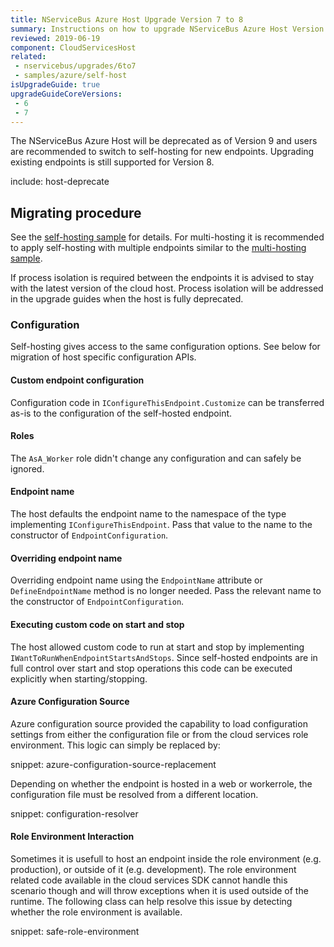 ```yaml
---
title: NServiceBus Azure Host Upgrade Version 7 to 8
summary: Instructions on how to upgrade NServiceBus Azure Host Version 7 to 8.
reviewed: 2019-06-19
component: CloudServicesHost
related:
 - nservicebus/upgrades/6to7
 - samples/azure/self-host
isUpgradeGuide: true
upgradeGuideCoreVersions:
 - 6
 - 7
---
```


The NServiceBus Azure Host will be deprecated as of Version 9 and users are recommended to switch to self-hosting for new endpoints. Upgrading existing endpoints is still supported for Version 8.

include: host-deprecate


## Migrating procedure

See the [self-hosting sample](/samples/azure/self-host/) for details. For multi-hosting it is recommended to apply self-hosting with multiple endpoints similar to the [multi-hosting sample](/samples/hosting/generic-multi-hosting).

If process isolation is required between the endpoints it is advised to stay with the latest version of the cloud host. Process isolation will be addressed in the upgrade guides when the host is fully deprecated.


### Configuration

Self-hosting gives access to the same configuration options. See below for migration of host specific configuration APIs.


#### Custom endpoint configuration

Configuration code in `IConfigureThisEndpoint.Customize` can be transferred as-is to the configuration of the self-hosted endpoint.


#### Roles

The `AsA_Worker` role didn't change any configuration and can safely be ignored.


#### Endpoint name

The host defaults the endpoint name to the namespace of the type implementing `IConfigureThisEndpoint`. Pass that value to the name to the constructor of `EndpointConfiguration`.


#### Overriding endpoint name

Overriding endpoint name using the `EndpointName` attribute or `DefineEndpointName` method is no longer needed. Pass the relevant name to the constructor of `EndpointConfiguration`.


#### Executing custom code on start and stop

The host allowed custom code to run at start and stop by implementing `IWantToRunWhenEndpointStartsAndStops`. Since self-hosted endpoints are in full control over start and stop operations this code can be executed explicitly when starting/stopping.


#### Azure Configuration Source

Azure configuration source provided the capability to load configuration settings from either the configuration file or from the cloud services role environment. This logic can simply be replaced by:

snippet: azure-configuration-source-replacement

Depending on whether the endpoint is hosted in a web or workerrole, the configuration file must be resolved from a different location.

snippet: configuration-resolver


#### Role Environment Interaction

Sometimes it is usefull to host an endpoint inside the role environment (e.g. production), or outside of it (e.g. development). The role environment related code available in the cloud services SDK cannot handle this scenario though and will throw exceptions when it is used outside of the runtime. The following class can help resolve this issue by detecting whether the role environment is available.

snippet: safe-role-environment
